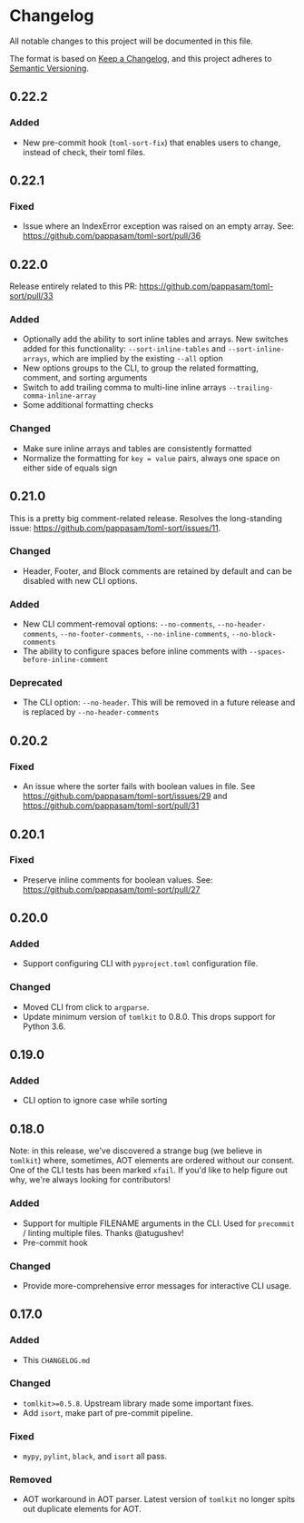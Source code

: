 # Changelog

All notable changes to this project will be documented in this file.

The format is based on [Keep a Changelog](https://keepachangelog.com/en/1.0.0/), and this project adheres to [Semantic Versioning](https://semver.org/spec/v2.0.0.html).

## 0.22.2

### Added

- New pre-commit hook (`toml-sort-fix`) that enables users to change, instead of check, their toml files.

## 0.22.1

### Fixed

- Issue where an IndexError exception was raised on an empty array. See: <https://github.com/pappasam/toml-sort/pull/36>

## 0.22.0

Release entirely related to this PR: <https://github.com/pappasam/toml-sort/pull/33>

### Added

- Optionally add the ability to sort inline tables and arrays. New switches added for this functionality: `--sort-inline-tables` and `--sort-inline-arrays`, which are implied by the existing `--all` option
- New options groups to the CLI, to group the related formatting, comment, and sorting arguments
- Switch to add trailing comma to multi-line inline arrays `--trailing-comma-inline-array`
- Some additional formatting checks

### Changed

- Make sure inline arrays and tables are consistently formatted
- Normalize the formatting for `key = value` pairs, always one space on either side of equals sign

## 0.21.0

This is a pretty big comment-related release. Resolves the long-standing issue: <https://github.com/pappasam/toml-sort/issues/11>.

### Changed

- Header, Footer, and Block comments are retained by default and can be disabled with new CLI options.

### Added

- New CLI comment-removal options: `--no-comments`, `--no-header-comments`, `--no-footer-comments`, `--no-inline-comments`, `--no-block-comments`
- The ability to configure spaces before inline comments with `--spaces-before-inline-comment`

### Deprecated

- The CLI option: `--no-header`. This will be removed in a future release and is replaced by `--no-header-comments`

## 0.20.2

### Fixed

- An issue where the sorter fails with boolean values in file. See <https://github.com/pappasam/toml-sort/issues/29> and <https://github.com/pappasam/toml-sort/pull/31>

## 0.20.1

### Fixed

- Preserve inline comments for boolean values. See: <https://github.com/pappasam/toml-sort/pull/27>

## 0.20.0

### Added

- Support configuring CLI with `pyproject.toml` configuration file.

### Changed

- Moved CLI from click to `argparse`.
- Update minimum version of `tomlkit` to 0.8.0. This drops support for Python 3.6.

## 0.19.0

### Added

- CLI option to ignore case while sorting

## 0.18.0

Note: in this release, we've discovered a strange bug (we believe in `tomlkit`) where, sometimes, AOT elements are ordered without our consent. One of the CLI tests has been marked `xfail`. If you'd like to help figure out why, we're always looking for contributors!

### Added

- Support for multiple FILENAME arguments in the CLI. Used for `precommit` / linting multiple files. Thanks @atugushev!
- Pre-commit hook

### Changed

- Provide more-comprehensive error messages for interactive CLI usage.

## 0.17.0

### Added

- This `CHANGELOG.md`

### Changed

- `tomlkit>=0.5.8`. Upstream library made some important fixes.
- Add `isort`, make part of pre-commit pipeline.

### Fixed

- `mypy`, `pylint`, `black`, and `isort` all pass.

### Removed

- AOT workaround in AOT parser. Latest version of `tomlkit` no longer spits out duplicate elements for AOT.
